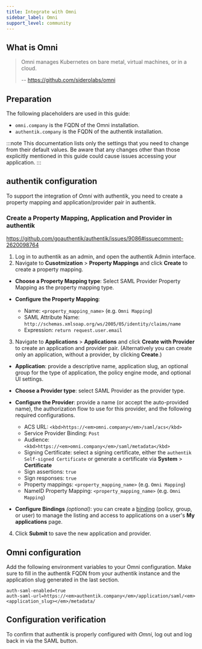 ```yaml
---
title: Integrate with Omni
sidebar_label: Omni
support_level: community
---
```


## What is Omni

> Omni manages Kubernetes on bare metal, virtual machines, or in a cloud.
>
> -- https://github.com/siderolabs/omni

## Preparation

The following placeholders are used in this guide:

- `omni.company` is the FQDN of the Omni installation.
- `authentik.company` is the FQDN of the authentik installation.

:::note
This documentation lists only the settings that you need to change from their default values. Be aware that any changes other than those explicitly mentioned in this guide could cause issues accessing your application.
:::

## authentik configuration

To support the integration of _Omni_ with authentik, you need to create a property mapping and application/provider pair in authentik.

### Create a Property Mapping, Application and Provider in authentik

https://github.com/goauthentik/authentik/issues/9086#issuecomment-2620098764

1. Log in to authentik as an admin, and open the authentik Admin interface.
2. Navigate to **Cusotmization** > **Property Mappings** and click **Create** to create a property mapping.

- **Choose a Property Mapping type**: Select SAML Provider Property Mapping as the property mapping type.

- **Configure the Property Mapping**:
    - Name: `<property_mapping_name>` (e.g. `Omni Mapping`)
    - SAML Attribute Name: `http://schemas.xmlsoap.org/ws/2005/05/identity/claims/name`
    - Expression: `return request.user.email`

3. Navigate to **Applications** > **Applications** and click **Create with Provider** to create an application and provider pair. (Alternatively you can create only an application, without a provider, by clicking **Create**.)

- **Application**: provide a descriptive name, application slug, an optional group for the type of application, the policy engine mode, and optional UI settings.

- **Choose a Provider type**: select SAML Provider as the provider type.

- **Configure the Provider**: provide a name (or accept the auto-provided name), the authorization flow to use for this provider, and the following required configurations.

    - ACS URL: `<kbd>https://<em>omni.company</em>/saml/acs</kbd>`
    - Service Provider Binding: `Post`
    - Audience: `<kbd>https://<em>omni.company</em>/saml/metadata</kbd>`
    - Signing Certificate: select a signing certificate, either the `authentik Self-signed Certificate` or generate a certificate via **System** > **Certificate**
    - Sign assertions: `true`
    - Sign responses: `true`
    - Property mappings: `<property_mapping_name>` (e.g. `Omni Mapping`)
    - NameID Property Mapping: `<property_mapping_name>` (e.g. `Omni Mapping`)

- **Configure Bindings** _(optional)_: you can create a [binding](/docs/add-secure-apps/flows-stages/bindings/) (policy, group, or user) to manage the listing and access to applications on a user's **My applications** page.

4. Click **Submit** to save the new application and provider.

## Omni configuration

Add the following environment variables to your Omni configuration. Make sure to fill in the authentik FQDN from your authentik instance and the application slug generated in the last section.

```shell
auth-saml-enabled=true
auth-saml-url=https://<em>authentik.company</em>/application/saml/<em><application_slug></em>/metadata/
```

## Configuration verification

To confirm that authentik is properly configured with _Omni_, log out and log back in via the SAML button.
